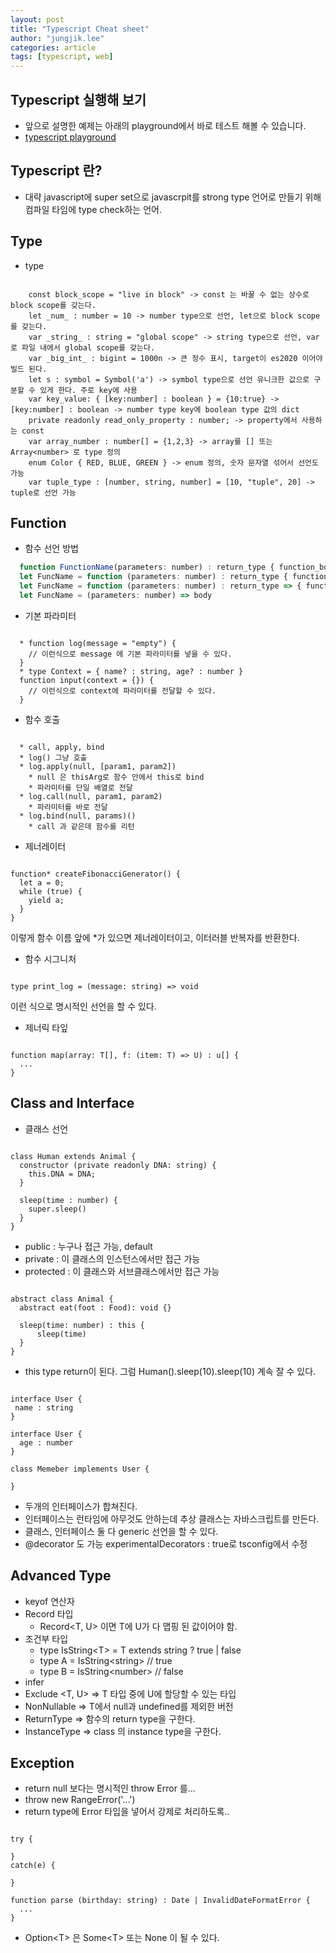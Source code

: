 ```yaml
---
layout: post
title: "Typescript Cheat sheet"
author: "jungjik.lee"
categories: article
tags: [typescript, web]
---
```


## Typescript 실행해 보기
 - 앞으로 설명한 예제는 아래의 playground에서 바로 테스트 해볼 수 있습니다.
 - [typescript playground](https://www.typescriptlang.org/play)

## Typescript 란?
 - 대략 javascript에 super set으로 javascrpit를 strong type 언어로 만들기 위해 컴파일 타임에 type check하는 언어.

## Type
- type
<pre><code>
    const block_scope = "live in block" -> const 는 바꿀 수 없는 상수로 block scope를 갖는다.
    let _num_ : number = 10 -> number type으로 선언, let으로 block scope를 갖는다.
    var _string_ : string = "global scope" -> string type으로 선언, var로 파일 내에서 global scope를 갖는다.
    var _big_int_ : bigint = 1000n -> 큰 정수 표시, target이 es2020 이어야 빌드 된다.
    let s : symbol = Symbol('a') -> symbol type으로 선언 유니크한 값으로 구분할 수 있게 한다. 주로 key에 사용
    var key_value: { [key:number] : boolean } = {10:true} -> [key:number] : boolean -> number type key에 boolean type 값의 dict
    private readonly read_only_property : number; -> property에서 사용하는 const
    var array_number : number[] = {1,2,3} -> array를 [] 또는 Array&lt;number&gt; 로 type 정의
    enum Color { RED, BLUE, GREEN } -> enum 정의, 숫자 문자열 섞어서 선언도 가능
    var tuple_type : [number, string, number] = [10, "tuple", 20] -> tuple로 선언 가능
</code></pre>

## Function
- 함수 선언 방법

~~~javascript
  function FunctionName(parameters: number) : return_type { function_body }
  let FuncName = function (parameters: number) : return_type { function_body }
  let FuncName = function (parameters: number) : return_type => { function_body } -> arrow function 허용
  let FuncName = (parameters: number) => body
~~~

- 기본 파라미터
<pre><code>
  * function log(message = "empty") {
    // 이런식으로 message 에 기본 파라미터를 넣을 수 있다.
  }
  * type Context = { name? : string, age? : number }
  function input(context = {}) {
    // 이런식으로 context에 파라미터를 전달할 수 있다.
  }
</code></pre>
- 함수 호출
<pre><code>
  * call, apply, bind
  * log() 그냥 호출
  * log.apply(null, [param1, param2])
    * null 은 thisArg로 함수 안에서 this로 bind
    * 파라미터를 단일 배열로 전달
  * log.call(null, param1, param2)
    * 파라미터를 바로 전달
  * log.bind(null, params)()
    * call 과 같은데 함수를 리턴
</code></pre>
- 제너레이터
<pre><code>
function* createFibonacciGenerator() {
  let a = 0;
  while (true) {
    yield a;
  }
}
</code></pre>
이렇게 함수 이름 앞에 *가 있으면 제너레이터이고, 이터러블 반복자를 반환한다.
- 함수 시그니처
<pre><code>
type print_log = (message: string) => void
</code></pre>
이런 식으로 명시적인 선언을 할 수 있다.
- 제너릭 타잎
<pre><code>
function map<T,U>(array: T[], f: (item: T) => U) : u[] {
  ...
}
</code></pre>

## Class and Interface

- 클래스 선언
<pre><code>
class Human extends Animal {
  constructor (private readonly DNA: string) {
    this.DNA = DNA;
  }

  sleep(time : number) {
    super.sleep()
  }
}
</code></pre>
- public : 누구나 접근 가능, default
- private : 이 클래스의 인스턴스에서만 접근 가능
- protected : 이 클래스와 서브클래스에서만 접근 가능

<pre><code>
abstract class Animal {
  abstract eat(foot : Food): void {}

  sleep(time: number) : this {
      sleep(time)
  }
}
</code></pre>
- this type return이 된다. 그럼 Human().sleep(10).sleep(10) 계속 잘 수 있다.

<pre><code>
interface User {
 name : string
}

interface User {
  age : number
}

class Memeber implements User {

}
</code></pre>
- 두개의 인터페이스가 합쳐진다.
- 인터페이스는 런타임에 아무것도 안하는데 추상 클래스는 자바스크립트를 만든다.
- 클래스, 인터페이스 둘 다 generic 선언을 할 수 있다.
- @decorator 도 가능 experimentalDecorators : true로 tsconfig에서 수정

## Advanced Type
- keyof 연산자
- Record 타입
  - Record&lt;T, U&gt; 이면 T에 U가 다 맵핑 된 값이어야 함.
- 조건부 타입
  - type IsString&lt;T&gt; = T extends string ? true | false
  - type A = IsString&lt;string&gt; // true
  - type B = IsString&lt;number&gt; // false
- infer
- Exclude <T, U> => T 타입 중에 U에 할당할 수 있는 타입
- NonNullable <T> => T에서 null과 undefined를 제외한 버전
- ReturnType <F> => 함수의 return type을 구한다.
- InstanceType <C> => class 의 instance type을 구한다.

## Exception
- return null 보다는 명시적인 throw Error 를...
- throw new RangeError('...')
- return type에 Error 타입을 넣어서 강제로 처리하도록..
<pre><code>
try {

}
catch(e) {

}

function parse (birthday: string) : Date | InvalidDateFormatError {
  ...
}
</code></pre>
- Option&lt;T&gt; 은 Some&lt;T&gt; 또는 None 이 될 수 있다.
